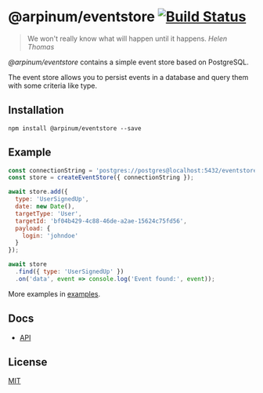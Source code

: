 # @arpinum/eventstore [![Build Status](https://travis-ci.org/arpinum-oss/js-eventstore.svg?branch=master)](https://travis-ci.org/arpinum-oss/js-eventstore)

> We won't really know what will happen until it happens.
> <cite>Helen Thomas</cite>

_@arpinum/eventstore_ contains a simple event store based on PostgreSQL.

The event store allows you to persist events in a database and query them with some criteria like type.

## Installation

```
npm install @arpinum/eventstore --save
```

## Example

```javascript
const connectionString = 'postgres://postgres@localhost:5432/eventstore';
const store = createEventStore({ connectionString });

await store.add({
  type: 'UserSignedUp',
  date: new Date(),
  targetType: 'User',
  targetId: 'bf04b429-4c88-46de-a2ae-15624c75fd56',
  payload: {
    login: 'johndoe'
  }
});

await store
  .find({ type: 'UserSignedUp' })
  .on('data', event => console.log('Event found:', event));
```

More examples in [examples](examples).

## Docs

* [API](docs/api.md)

## License

[MIT](LICENSE)
